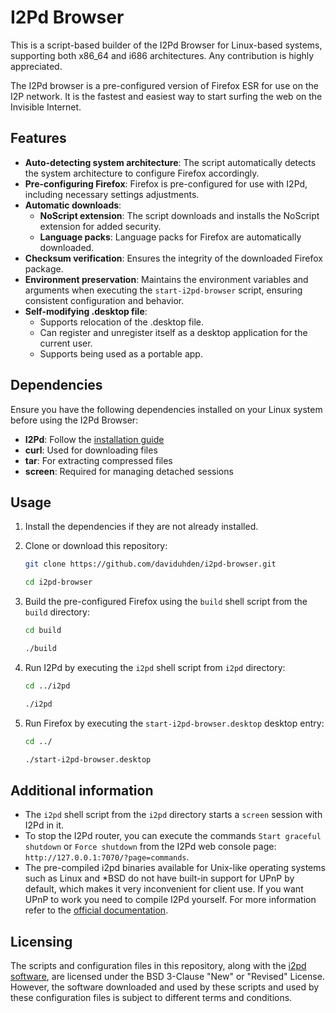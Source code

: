 # I2Pd Browser

This is a script-based builder of the I2Pd Browser for Linux-based systems, supporting both x86_64 and i686 architectures. Any contribution is highly appreciated.

The I2Pd browser is a pre-configured version of Firefox ESR for use on the I2P network. It is the fastest and easiest way to start surfing the web on the Invisible Internet.

## Features

- **Auto-detecting system architecture**: The script automatically detects the system architecture to configure Firefox accordingly.
- **Pre-configuring Firefox**: Firefox is pre-configured for use with I2Pd, including necessary settings adjustments.
- **Automatic downloads**:
	- **NoScript extension**: The script downloads and installs the NoScript extension for added security.
	- **Language packs**: Language packs for Firefox are automatically downloaded.
- **Checksum verification**: Ensures the integrity of the downloaded Firefox package.
- **Environment preservation**: Maintains the environment variables and arguments when executing the `start-i2pd-browser` script, ensuring consistent configuration and behavior.
- **Self-modifying .desktop file**:
	- Supports relocation of the .desktop file.
	- Can register and unregister itself as a desktop application for the current user.
	- Supports being used as a portable app.

## Dependencies

Ensure you have the following dependencies installed on your Linux system before using the I2Pd Browser:

- **I2Pd**: Follow the [installation guide](https://i2pd.readthedocs.io/en/latest/user-guide/install/#linux)
- **curl**: Used for downloading files
- **tar**: For extracting compressed files
- **screen**: Required for managing detached sessions

## Usage

1. Install the dependencies if they are not already installed.
		
2. Clone or download this repository:

	```sh
	git clone https://github.com/daviduhden/i2pd-browser.git
	```
	```sh
	cd i2pd-browser
	```

3. Build the pre-configured Firefox using the `build` shell script from the `build` directory:

	```sh
	cd build
	```
	```sh
	./build
	```

4. Run I2Pd by executing the `i2pd` shell script from `i2pd` directory:

	```sh
	cd ../i2pd
	```
	```sh
	./i2pd
	```

5. Run Firefox by executing the `start-i2pd-browser.desktop` desktop entry:

	```sh
	cd ../
	```
	```sh
	./start-i2pd-browser.desktop
	```

## Additional information

- The `i2pd` shell script from the `i2pd` directory starts a `screen` session with I2Pd in it.
- To stop the I2Pd router, you can execute the commands `Start graceful shutdown` or `Force shutdown` from the I2Pd web console page: `http://127.0.0.1:7070/?page=commands`.
- The pre-compiled i2pd binaries available for Unix-like operating systems such as Linux and *BSD do not have built-in support for UPnP by default, which makes it very inconvenient for client use. If you want UPnP to work you need to compile I2Pd yourself. For more information refer to the [official documentation](https://i2pd.readthedocs.io/en/latest/devs/building/unix/).

## Licensing

The scripts and configuration files in this repository, along with the [i2pd software](https://github.com/PurpleI2P/i2pd/), are licensed under the BSD 3-Clause "New" or "Revised" License. However, the software downloaded and used by these scripts and used by these configuration files is subject to different terms and conditions.
